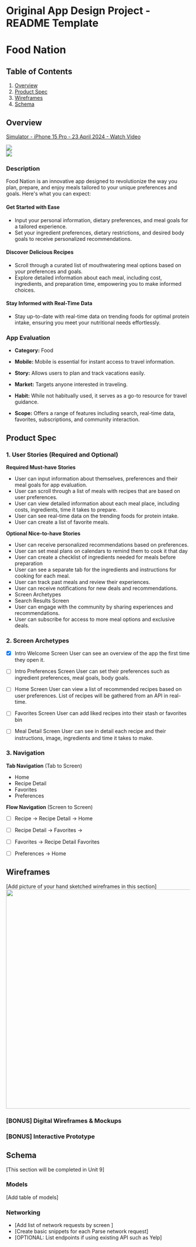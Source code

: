 Original App Design Project - README Template
===

# Food Nation

## Table of Contents

1. [Overview](#Overview)
2. [Product Spec](#Product-Spec)
3. [Wireframes](#Wireframes)
4. [Schema](#Schema)

## Overview

<div>
    <a href="https://www.loom.com/share/214b1ae3f38349a1927e20678150a0b0">
      <p>Simulator - iPhone 15 Pro - 23 April 2024 - Watch Video</p>
    </a>
    <a href="https://www.loom.com/share/214b1ae3f38349a1927e20678150a0b0">
      <img style="max-width:300px;" src="https://cdn.loom.com/sessions/thumbnails/214b1ae3f38349a1927e20678150a0b0-with-play.gif">
    </a>
  </div>

<div>
    <a href="https://www.loom.com/share/4f73676fe1ae4bfa8788da82dbb40b21">
    </a>
    <a href="https://www.loom.com/share/4f73676fe1ae4bfa8788da82dbb40b21">
      <img style="max-width:300px;" src="https://cdn.loom.com/sessions/thumbnails/4f73676fe1ae4bfa8788da82dbb40b21-with-play.gif">
    </a>
  </div>

### Description

Food Nation is an innovative app designed to revolutionize the way you plan, prepare, and enjoy meals tailored to your unique preferences and goals. Here's what you can expect:

#### Get Started with Ease

* Input your personal information, dietary preferences, and meal goals for a tailored experience.
* Set your ingredient preferences, dietary restrictions, and desired body goals to receive personalized recommendations.
#### Discover Delicious Recipes

* Scroll through a curated list of mouthwatering meal options based on your preferences and goals.
* Explore detailed information about each meal, including cost, ingredients, and preparation time, empowering you to make informed choices.

#### Stay Informed with Real-Time Data

* Stay up-to-date with real-time data on trending foods for optimal protein intake, ensuring you meet your nutritional needs effortlessly.


### App Evaluation

- **Category:** Food

- **Mobile:** Mobile is essential for instant access to travel information.
- **Story:** Allows users to plan and track vacations easily.
- **Market:** Targets anyone interested in traveling.
- **Habit:** While not habitually used, it serves as a go-to resource for travel guidance.
- **Scope:** Offers a range of features including search, real-time data, favorites, subscriptions, and community interaction.



## Product Spec

### 1. User Stories (Required and Optional)

**Required Must-have Stories**
* User can input information about themselves, preferences and their meal goals for app evaluation.
* User can scroll through a list of meals with recipes that are based on user preferences.
* User can view detailed information about each meal place, including costs, ingredients, time it takes to prepare.
* User can see real-time data on the trending foods for protein intake.
* User can create a list of favorite meals.



**Optional Nice-to-have Stories**


* User can receive personalized recommendations based on preferences.
* User can set meal plans on calendars to remind them to cook it that day
* User can create a checklist of ingredients needed for meals before preparation
* User can see a separate tab for the ingredients and instructions for cooking for each meal.
* User can track past meals and review their experiences.
* User can receive notifications for new deals and recommendations.
* Screen Archetypes
* Search Results Screen
* User can engage with the community by sharing experiences and recommendations.
* User can subscribe for access to more meal options and exclusive deals.

### 2. Screen Archetypes

- [x] Intro Welcome Screen
User can see an overview of the app the first time they open it.

- [ ] Intro Preferences Screen
User can set their preferences such as ingredient preferences, meal goals, body goals.

- [ ] Home Screen
User can view a list of recommended recipes based on user preferences. List of recipes will be gathered from an API in real-time.

- [ ] Favorites Screen
User can add liked recipes into their stash or favorites bin

- [ ] Meal Detail Screen
User can see in detail each recipe and their instructions, image, ingredients and time it takes to make.



### 3. Navigation

**Tab Navigation** (Tab to Screen)

* Home
* Recipe Detail
* Favorites
* Preferences

**Flow Navigation** (Screen to Screen)

- [ ] Recipe -> Recipe Detail -> Home

- [ ] Recipe Detail -> Favorites -> 

- [ ] Favorites -> Recipe Detail Favorites

- [ ] Preferences -> Home

## Wireframes

[Add picture of your hand sketched wireframes in this section]
<img src="YOUR_WIREFRAME_IMAGE_URL" width=600>

### [BONUS] Digital Wireframes & Mockups

### [BONUS] Interactive Prototype

## Schema 

[This section will be completed in Unit 9]

### Models

[Add table of models]

### Networking

- [Add list of network requests by screen ]
- [Create basic snippets for each Parse network request]
- [OPTIONAL: List endpoints if using existing API such as Yelp]
